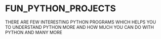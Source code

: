 # FUN_PYTHON_PROJECTS

THERE ARE FEW INTERESTING PYTHON PROGRAMS 
WHICH HELPS YOU TO UNDERSTAND PYTHON MORE 
AND HOW MUCH YOU CAN DO WITH PYTHON AND MANY MORE
